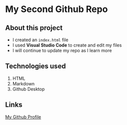 # My Second Github Repo

## About this project
- I created an `index.html` file
- I used **Visual Studio Code** to create and edit my files
- I will continue to update my repo as I learn more

## Technologies used
1. HTML
2. Markdown
3. Github Desktop

## Links
[My Github Profile](https://github.com/matheuar)
